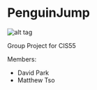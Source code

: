 # PenguinJump 

![alt tag](https://raw.githubusercontent.com/seungprk/PenguinJump/master/Art/appicon/appicon128.png)

Group Project for CIS55

Members:
* David Park
* Matthew Tso
